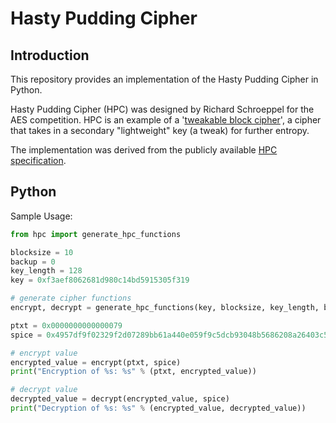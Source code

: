 # Hasty Pudding Cipher

## Introduction

This repository provides an implementation of the Hasty Pudding Cipher in Python.

Hasty Pudding Cipher (HPC) was designed by Richard Schroeppel for the AES competition. HPC is an example of a '[tweakable block cipher][tweakable_block_cipher]', a cipher that takes in a secondary "lightweight" key (a tweak) for further entropy.

The implementation was derived from the publicly available [HPC specification][hpc_specification].

## Python

Sample Usage:

```python
from hpc import generate_hpc_functions

blocksize = 10
backup = 0
key_length = 128
key = 0xf3aef8062681d980c14bd5915305f319

# generate cipher functions
encrypt, decrypt = generate_hpc_functions(key, blocksize, key_length, backup)

ptxt = 0x0000000000000079
spice = 0x4957df9f02329f2d07289bb61a440e059f9c5dcb93048b5686208a26403c5e7f706d0051cdb0d7bb8f0c6e4962e43023a0b02b363ffa0b53abf6d3f4f848f5e9

# encrypt value
encrypted_value = encrypt(ptxt, spice)
print("Encryption of %s: %s" % (ptxt, encrypted_value))

# decrypt value
decrypted_value = decrypt(encrypted_value, spice)
print("Decryption of %s: %s" % (encrypted_value, decrypted_value))
```

[tweakable_block_cipher]: https://people.eecs.berkeley.edu/~daw/papers/tweak-crypto02.pdf
[hpc_specification]: http://richard.schroeppel.name:8015/hpc/hpc-spec
